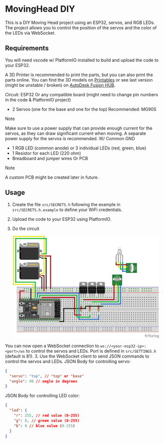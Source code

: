 # MovingHead DIY

This is a DIY Moving Head project using an ESP32, servos, and RGB LEDs. The project allows you to control the position of the servos and the color of the LEDs via WebSocket.

## Requirements

You will need vscode w/ PlatformIO installed to build and upload the code to your ESP32.

A 3D Printer is recommended to print the parts, but you can also print the parts online.
You can find the 3D models on [Printables](https://www.thingiverse.com/thing:6046260) or see last version (might be unstable / broken) on [AutoDesk Fusion HUB](https://a360.co/457yoQi).

Circuit:
ESP32 Or any compatible board (might need to change pin numbers in the code & PlatformIO project)

- 2 Servos (one for the base and one for the top) Recommended: MG90S

> [!NOTE]
> Make sure to use a power supply that can provide enough current for the servos, as they can draw significant current when moving. A separate power supply for the servos is recommended. W/ Common GND

- 1 RGB LED (common anode) or 3 individual LEDs (red, green, blue)
- 1 Resistor for each LED (220 ohm)
- Breadboard and jumper wires Or PCB

> [!NOTE]
> A custom PCB might be created later in future.

## Usage

1. Create the file `src/SECRETS.h` following the example in `src/SECRETS.h.example` to define your WiFi credentials.
2. Upload the code to your ESP32 using PlatformIO.
3. Do the circuit

   ![CircuitDiagram](https://raw.githubusercontent.com/PastaLaPate/DIY_MovingHeadLight/master/imgs/breadboard_circuit.png)

You can now open a WebSocket connection to `ws://<your-esp32-ip>:<port>/ws` to control the servos and LEDs. Port is defined in `src/SETTINGS.h` (default is 81). 3. Use the WebSocket client to send JSON commands to control the servos and LEDs.
JSON Body for controlling servo:

```json
{
  "servo": "top", // "top" or "base"
  "angle": 90 // angle in degrees
}
```

JSON Body for controlling LED color:

```json
{
  "led": {
    "r": 255, // red value (0-255)
    "g": 0, // green value (0-255)
    "b": 0 // blue value (0-255)
  }
}
```
